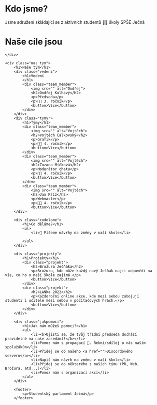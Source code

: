   <header>
        <!--TODO LOGO + menu-->
    </header>
    <div class="about_us">
        <h1>Kdo jsme?</h1>
        <p>Jsme sdružení skládající se z aktivních studentů 👨‍🎓 školy SPŠE Ječná</p>
    </div>
    <div class="our_mission">
        <h1>Naše cíle jsou</h1>

    </div>

    <div class="nas_tym">
        <h1>Naše tým</h1>
        <div class="vedeni">
            <h1>Vedení
            </h1>
            <div class="team_member">
                <img src="" alt="Ondřej">
                <h2>Ondřej Kulhavý</h2>
                <p>Předseda</p>
                <p>👨‍🎓 3. ročník</p>
                <button>Více</button>
            </div>
        </div>
        <div class="tymy">
            <h1>Týmy</h1>
            <div class="team_member">
                <img src="" alt="Vojtěch">
                <h2>Vojtěch Čalkovský</h2>
                <p>Grafik</p>
                <p>👨‍🎓 4. ročník</p>
                <button>Více</button>
            </div>
            <div class="team_member">
                <img src="" alt="Vojtěch">
                <h2>Zuzana Míčková</h2>
                <p>Moderátor chatu</p>
                <p>👨‍🎓 4. ročník</p>
                <button>Více</button>
            </div>
            <div class="team_member">
                <img src="" alt="Vojtěch">
                <h2>Jan Kříž</h2>
                <p>Webmaster</p>
                <p>👨‍🎓 4. ročník</p>
                <button>Více</button>
        </div>

        <div class="codelame">
            <h1>Co děláme?</h1>
            <ul>
                <li>📝 Píšeme návrhy na změny v naší škole</li>

            </ul>
        </div>

        <div class="projekty">
            <h1>Projekty</h1>
            <div class="projekt">
                <h2>Brožura Ječňáka</h2>
                <p>Brožura, kde může každý nový Ječňák najít odpovědi na vše, co ho o naší škole zajímá.</p>
                <button>Více</button>
            </div>
            <div class="projekt">
                <h2>LANka 2022</h2>
                <p>Každoroční online akce, kde mezi sebou zabojují studenti i učitelé mezi sebou v počítačových hrách.</p>
                <button>Více</button>
            </div>
        </div>

        <div class="jakpomoci">
            <h1>Jak nám můžeš pomoci?</h1>
            <ul>
                <li><b>Ujisti se, že tvůj třídní předseda dochází pravidelně na naše zasedání!</b></li>
                <li>Pomoz nám s propagací 📣. Řekni/sdílej o nás našim spolužákům</li>
                <li>Přidej se do našeho <a href="">Discordového serveru</a></li>
                <li>Napiš nám návrh na změnu v naší škole</li>
                <li>Přidej se do některého z našich týmu (PR, Web, Brožura, atd...)</li>
                <li>Pomoz nám s organizací akcí</li>
            </ul>
        </div>

        <footer>
            <p>Studentský parlament Ječná</p>
        </footer>